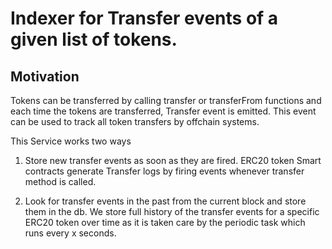 # Indexer for Transfer events of a given list of tokens.


## Motivation

Tokens can be transferred by calling transfer or transferFrom functions and each time the tokens are transferred, Transfer event is emitted. This event can be used to track all token transfers by offchain systems.

This Service works two ways

1. Store new transfer events as soon as they are fired.
ERC20 token Smart contracts generate Transfer logs by firing events whenever transfer method is called.

2. Look for  transfer events in the past from the current block and store them in the db. We store full history of the transfer events for a specific ERC20 token over time as it is taken care by the periodic task which runs every x seconds.


